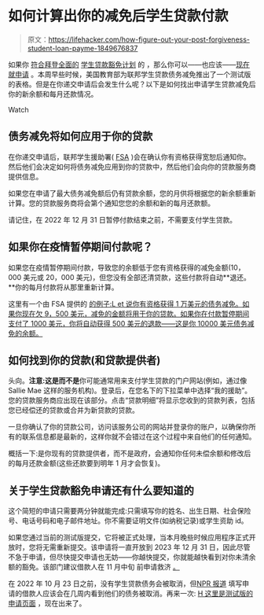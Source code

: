 # 如何计算出你的减免后学生贷款付款

> 原文：<https://lifehacker.com/how-figure-out-your-post-forgiveness-student-loan-payme-1849676837>

如果你 [符合拜登全面的](https://lifehacker.com/how-to-tell-if-youre-eligible-for-student-loan-forgiven-1849458572) [学生贷款豁免计划](https://lifehacker.com/everything-you-need-to-know-about-the-student-loan-forg-1849648709) 的 ，那么你可以——也应该——[现在就申请](https://lifehacker.com/how-to-apply-for-student-loan-forgiveness-right-now-1849667092) 。本周早些时候，美国教育部为联邦学生贷款债务减免推出了一个测试版的表格。但是在你递交申请后会发生什么呢？以下是如何找出申请学生贷款减免后你的新余额和每月还款情况。

Watch

## 债务减免将如何应用于你的贷款

在你递交申请后，联邦学生援助署( [FSA](https://studentaid.gov/manage-loans/forgiveness-cancellation/debt-relief-info) )会在确认你有资格获得宽恕后通知你。然后他们会决定如何将债务减免应用到你的贷款中，然后他们会向你的贷款服务商提供信息。

如果您在申请了最大债务减免额后仍有贷款余额，您的月供将根据您的新余额重新计算。您的贷款服务商将会第个通知您您的余额和新的每月还款额。

请记住，在 2022 年 12 月 31 日暂停付款结束之前，不需要支付学生贷款。

## 如果你在疫情暂停期间付款呢？

如果您在疫情暂停期间付款，导致您的余额低于您有资格获得的减免金额(10，000 美元或 20，000 美元)，但您没有全部还清贷款，这些付款将自动**退还。**你的每月付款将从那里重新计算。

这里有一个由 FSA 提供的 [的例子:L et 说你有资格获得 1 万美元的债务减免。如果你现在欠 9，500 美元，减免的金额将用于你的贷款。如果你在付款暂停期间支付了 1000 美元，你将自动获得 500 美元的退款——这是你 10000 美元债务减免的余额。](https://studentaid.gov/manage-loans/forgiveness-cancellation/debt-relief-info#refunds)

## **如何找到你的贷款(和贷款提供者)**

头向。**注意:**这是**而不是**你可能通常用来支付学生贷款的门户网站(例如，通过像 Sallie Mae 这样的服务机构)。登录后，在您名下的下拉菜单中选择“我的援助”。您的贷款服务商应出现在该部分。点击“贷款明细”将显示您收到的贷款列表，包括您已经偿还的贷款或合并为新贷款的贷款。

一旦你确认了你的贷款公司，访问该服务公司的网站并登录你的账户，以确保你所有的联系信息都是最新的，这样你就不会错过在这个过程中来自他们的任何通知。

概括一下:是你现有的贷款提供者，而不是政府，会通知你任何未偿余额和修改后的每月还款金额(这些还款要到明年 1 月才会恢复)。

## 关于学生贷款豁免申请还有什么要知道的

这个简短的申请只需要两分钟就能完成:只需填写你的姓名、出生日期、社会保险号、电话号码和电子邮件地址。你不需要证明文件(如纳税记录)或学生资助 id。

如果您通过当前的测试版提交，它将被正式处理，当本月晚些时候应用程序正式开放时，您将无需重新提交。该申请将一直开放到 2023 年 12 月 31 日，因此尽管不急于申请，但尽快提交申请也无妨——你越快提交，你就能越快看到对你未清余额的豁免。该部门建议借款人在 11 月中旬 前申请救济 [。](https://www.businessinsider.com/when-should-i-apply-for-student-loan-forgiveness-mid-november-2022-10?utm_medium=referral&utm_source=yahoo.com)

在 2022 年 10 月 23 日之前，没有学生贷款债务会被取消，但[NPR 报道](https://www.npr.org/2022/10/11/1128046324/biden-student-loans-debt-forgiveness-application) 填写申请的借款人应该会在几周内看到他们的债务被取消。再来一次: [H 这里是测试版的申请页面](https://studentaid.gov/debt-relief/application) ，现在出来了。
